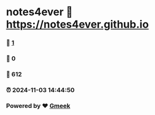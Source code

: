 # notes4ever :link: https://notes4ever.github.io 
### :page_facing_up: [1](https://notes4ever.github.io/tag.html) 
### :speech_balloon: 0 
### :hibiscus: 612 
### :alarm_clock: 2024-11-03 14:44:50 
### Powered by :heart: [Gmeek](https://github.com/Meekdai/Gmeek)
